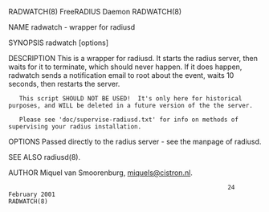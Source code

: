 RADWATCH(8)                                                      FreeRADIUS Daemon                                                     RADWATCH(8)

NAME
       radwatch - wrapper for radiusd

SYNOPSIS
       radwatch [options]

DESCRIPTION
       This  is  a wrapper for radiusd. It starts the radius server, then waits for it to terminate, which should never happen. If it does happen,
       radwatch sends a notification email to root about the event, waits 10 seconds, then restarts the server.

       This script SHOULD NOT BE USED!  It's only here for historical purposes, and WILL be deleted in a future version of the the server.

       Please see 'doc/supervise-radiusd.txt' for info on methods of supervising your radius installation.

OPTIONS
       Passed directly to the radius server - see the manpage of radiusd.

SEE ALSO
       radiusd(8).

AUTHOR
       Miquel van Smoorenburg, miquels@cistron.nl.

                                                                 24 February 2001                                                      RADWATCH(8)
